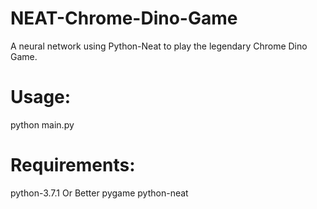 # NEAT-Chrome-Dino-Game
A neural network using Python-Neat to play the legendary Chrome Dino Game.

# Usage:
python main.py


# Requirements:
python-3.7.1 Or Better
pygame
python-neat

